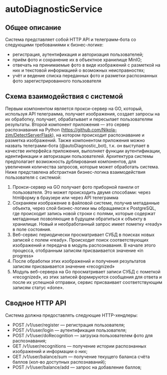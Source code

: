 # autoDiagnosticService
## Общее описание
Система представляет собой HTTP API и телеграмм-бота со следующими
требованиями к бизнес-логике:
- регистрация, аутентификация и авторизация пользователей;
- приём фото и сохранение их в объектное хранилище MinIO;
- отвечать на принимаемые фото в виде изображений с разметкой на
них и текстовой информацией о возможных неисправностях;
- учёт и ведение списка переданных фото и разметки распознанных фото
зарегистрированного пользователя
## Cхема взаимодействия с системой

Первым компонентом является прокси-сервер на GO, который,
используя API телеграмма, получает изображения, создает запросы на их
обработку, получает, обрабатывает и пересылает пользователям результаты.
Второй компонент приложения — это сервер распознавания на Python (https://github.com/Nikola-zim/DetectServerFlask),
на котором происходит распознавание и разметка изображений.
Также компонентом приложения можно назвать телеграмм-бота (@autoDiagnostic_bot), т.к.
он выступает в качестве интерфейса приложения, выполняет функции
аутентификации, идентификации и авторизации пользователей.
Архитектура системы предполагает возможность дублирования
компонентов, для увеличения количества запросов, которые может
обработать система.
Ниже представлена абстрактная бизнес-логика взаимодействия
пользователя с системой:
1. Прокси-сервер на GO получает фото приборной панели от
пользователя. Это может происходить двумя способами: через htmlформу в браузере или через API телеграмма
2. Сохраняем изображение в файловой системе, получив метаданные
объекта, через слой бизнес-логики мы обращаемся к PostgreSQL, где
происходит запись новой строки с полями, которые содержат
метаданные позволяющие в будущем обратиться к объекту в
хранилище. Новый и необработанный запрос имеет пометку «ready» в
поле состояния.
3. Веб-сервис периодически просматривает СУБД в поисках новых
записей с полем «ready». Происходит поиск соответствующих
изображений и передача в модуль распознавания. В начале этого
процесса, отобранным записям присваивается значение «in progress»
4. После обработки этих изображений и получения результатов записям
присваивается значение «recognized»
5. Модуль веб-сервера на Go просматривает записи СУБД с пометкой
«recognized», из этих записей формируются сообщения для ответа и
после их успешной отправки, сервис присваивает соответствующим
записям статус «done».

## Сводное HTTP API
Система должна предоставлять следующие HTTP-хендлеры:
- POST /v1/user/register — регистрация пользователя;
- POST /v1/user/login — аутентификация пользователя;
- POST /v1/user/doRecognition — загрузка пользователем фото для
распознавания;
- GET /v1/user/recognitions — получение истории распознанных
изображений и информации о них;
- GET /v1/user/balance/sum — получение текущего баланса счёта баллов
(кол-во доступных распознаваний);
- POST /v1/user/balance/add — запрос на добавление баллов;
